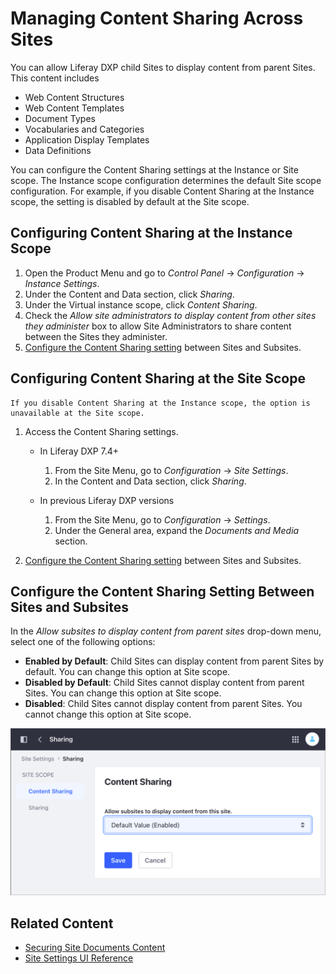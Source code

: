 # Managing Content Sharing Across Sites

You can allow Liferay DXP child Sites to display content from parent Sites. This content includes

- Web Content Structures
- Web Content Templates
- Document Types
- Vocabularies and Categories
- Application Display Templates
- Data Definitions

You can configure the Content Sharing settings at the Instance or Site scope. The Instance scope configuration determines the default Site scope configuration. For example, if you disable Content Sharing at the Instance scope, the setting is disabled by default at the Site scope.

## Configuring Content Sharing at the Instance Scope

1. Open the Product Menu and go to *Control Panel* &rarr; *Configuration* &rarr; *Instance Settings*.
1. Under the Content and Data section, click *Sharing*.
1. Under the Virtual instance scope, click *Content Sharing*.
1. Check the *Allow site administrators to display content from other sites they administer* box to allow Site Administrators to share content between the Sites they administer.
1. [Configure the Content Sharing setting](#configure-the-content-sharing-setting-between-sites-and-subsites) between Sites and Subsites.

## Configuring Content Sharing at the Site Scope

```{note}
If you disable Content Sharing at the Instance scope, the option is unavailable at the Site scope.
```

1. Access the Content Sharing settings.

   - In Liferay DXP 7.4+

      1. From the Site Menu, go to *Configuration* &rarr; *Site Settings*.
      1. In the Content and Data section, click *Sharing*.

   - In previous Liferay DXP versions

      1. From the Site Menu, go to *Configuration* &rarr; *Settings*.
      1. Under the General area, expand the *Documents and Media* section.

1. [Configure the Content Sharing setting](#configure-the-content-sharing-setting-between-sites-and-subsites) between Sites and Subsites.

## Configure the Content Sharing Setting Between Sites and Subsites

In the *Allow subsites to display content from parent sites* drop-down menu, select one of the following options:

- **Enabled by Default**: Child Sites can display content from parent Sites by default. You can change this option at Site scope.
- **Disabled by Default**: Child Sites cannot display content from parent Sites. You can change this option at Site scope.
- **Disabled**: Child Sites cannot display content from parent Sites. You cannot change this option at Site scope.

![Configure the Content Sharing Settings for your Virtual Instance and Site.](./managing-content-sharing-across-sites/images/01.png)

## Related Content

- [Securing Site Documents Content](./securing-site-documents-content.md)
- [Site Settings UI Reference](../site-settings-ui-reference.md)
